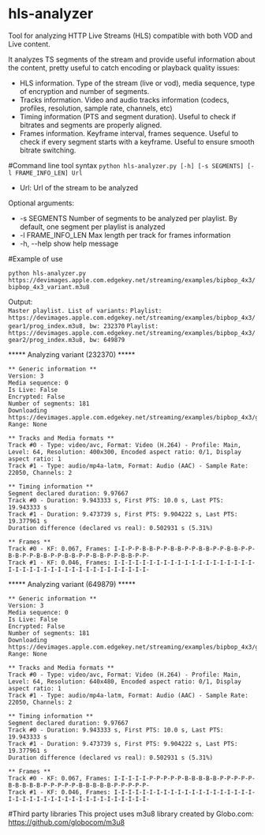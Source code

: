 # hls-analyzer
Tool for analyzing HTTP Live Streams (HLS) compatible with both VOD and Live content.

It analyzes TS segments of the stream and provide useful information about the content, pretty useful to catch encoding or playback quality issues:
<ul>
<li>HLS information. Type of the stream (live or vod), media sequence, type of encryption and number of segments.</li>
<li>Tracks information. Video and audio tracks information (codecs, profiles, resolution, sample rate, channels, etc)</li>
<li>Timing information (PTS and segment duration). Useful to check if bitrates and segments are properly aligned.</li>
<li>Frames information. Keyframe interval, frames sequence. Useful to check if every segment starts with a keyframe. Useful to ensure smooth bitrate switching.</li>
</ul>



#Command line tool syntax
`python hls-analyzer.py [-h] [-s SEGMENTS] [-l FRAME_INFO_LEN] Url`

<ul><li>Url: Url of the stream to be analyzed</li></ul>

Optional arguments:
<ul>
<li>-s SEGMENTS        Number of segments to be analyzed per playlist. By default, one segment per playlist is analyzed</li>
<li>-l FRAME_INFO_LEN  Max length per track for frames information</li>
<li>-h, --help         show help message</li>
</ul>

#Example of use

`python hls-analyzer.py https://devimages.apple.com.edgekey.net/streaming/examples/bipbop_4x3/bipbop_4x3_variant.m3u8`

Output:<br/>
`Master playlist. List of variants:`
    `Playlist: https://devimages.apple.com.edgekey.net/streaming/examples/bipbop_4x3/gear1/prog_index.m3u8, bw: 232370`
    `Playlist: https://devimages.apple.com.edgekey.net/streaming/examples/bipbop_4x3/gear2/prog_index.m3u8, bw: 649879`


***** Analyzing variant (232370) *****

    ** Generic information **
    Version: 3
    Media sequence: 0
    Is Live: False
    Encrypted: False
    Number of segments: 181
    Downloading https://devimages.apple.com.edgekey.net/streaming/examples/bipbop_4x3/gear1/fileSequence0.ts, Range: None

    ** Tracks and Media formats **
    Track #0 - Type: video/avc, Format: Video (H.264) - Profile: Main, Level: 64, Resolution: 400x300, Encoded aspect ratio: 0/1, Display aspect ratio: 1
    Track #1 - Type: audio/mp4a-latm, Format: Audio (AAC) - Sample Rate: 22050, Channels: 2

    ** Timing information **
    Segment declared duration: 9.97667
    Track #0 - Duration: 9.943333 s, First PTS: 10.0 s, Last PTS: 19.943333 s
    Track #1 - Duration: 9.473739 s, First PTS: 9.904222 s, Last PTS: 19.377961 s
    Duration difference (declared vs real): 0.502931 s (5.31%)

    ** Frames **
    Track #0 - KF: 0.067, Frames: I-I-P-P-B-B-P-P-B-B-P-P-B-B-P-P-B-B-P-P-B-B-P-P-B-B-P-P-B-B-P-P-B-B-P-P-B-B-P-P-
    Track #1 - KF: 0.046, Frames: I-I-I-I-I-I-I-I-I-I-I-I-I-I-I-I-I-I-I-I-I-I-I-I-I-I-I-I-I-I-I-I-I-I-I-I-I-I-I-I-


***** Analyzing variant (649879) *****

    ** Generic information **
    Version: 3
    Media sequence: 0
    Is Live: False
    Encrypted: False
    Number of segments: 181
    Downloading https://devimages.apple.com.edgekey.net/streaming/examples/bipbop_4x3/gear2/fileSequence0.ts, Range: None

    ** Tracks and Media formats **
    Track #0 - Type: video/avc, Format: Video (H.264) - Profile: Main, Level: 64, Resolution: 640x480, Encoded aspect ratio: 0/1, Display aspect ratio: 1
    Track #1 - Type: audio/mp4a-latm, Format: Audio (AAC) - Sample Rate: 22050, Channels: 2

    ** Timing information **
    Segment declared duration: 9.97667
    Track #0 - Duration: 9.943333 s, First PTS: 10.0 s, Last PTS: 19.943333 s
    Track #1 - Duration: 9.473739 s, First PTS: 9.904222 s, Last PTS: 19.377961 s
    Duration difference (declared vs real): 0.502931 s (5.31%)

    ** Frames **
    Track #0 - KF: 0.067, Frames: I-I-I-I-I-P-P-P-P-P-B-B-B-B-B-P-P-P-P-P-B-B-B-B-B-P-P-P-P-P-B-B-B-B-B-P-P-P-P-P-
    Track #1 - KF: 0.046, Frames: I-I-I-I-I-I-I-I-I-I-I-I-I-I-I-I-I-I-I-I-I-I-I-I-I-I-I-I-I-I-I-I-I-I-I-I-I-I-I-I-




#Third party libraries
This project uses m3u8 library created by Globo.com: https://github.com/globocom/m3u8
